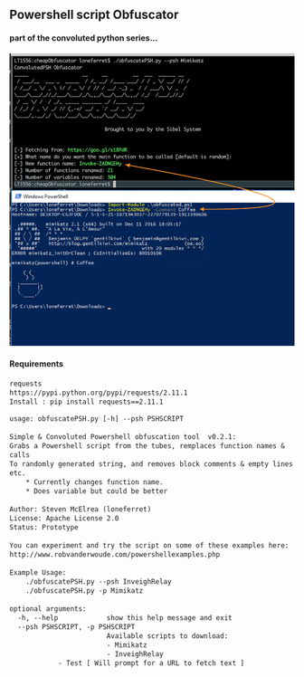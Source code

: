 ## Powershell script Obfuscator
#### part of the convoluted python series...
![Screenie](https://github.com/loneferret/cheapObfuscator/blob/master/screenie2.png)

#### Requirements
```
requests
https://pypi.python.org/pypi/requests/2.11.1
Install : pip install requests==2.11.1
```

```
usage: obfuscatePSH.py [-h] --psh PSHSCRIPT

Simple & Convoluted Powershell obfuscation tool  v0.2.1:
Grabs a Powershell script from the tubes, remplaces function names & calls
To randomly generated string, and removes block comments & empty lines etc.
	* Currently changes function name.
	* Does variable but could be better

Author: Steven McElrea (loneferret)
License: Apache License 2.0
Status: Prototype

You can experiment and try the script on some of these examples here:
http://www.robvanderwoude.com/powershellexamples.php

Example Usage:
	./obfuscatePSH.py --psh InveighRelay
	./obfuscatePSH.py -p Mimikatz

optional arguments:
  -h, --help            show this help message and exit
  --psh PSHSCRIPT, -p PSHSCRIPT
                        Available scripts to download:
                        - Mimikatz
                        - InveighRelay
			- Test [ Will prompt for a URL to fetch text ]

```
